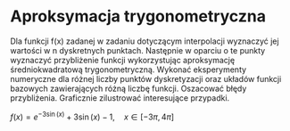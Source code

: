 <h1>Aproksymacja trygonometryczna</h1>
Dla funkcji f(x) zadanej w zadaniu dotyczącym interpolacji wyznaczyć jej wartości w n
dyskretnych punktach. Następnie w oparciu o te punkty wyznaczyć przybliżenie funkcji
wykorzystując aproksymację średniokwadratową trygonometryczną.  
Wykonać eksperymenty numeryczne dla różnej liczby punktów dyskretyzacji oraz układów
funkcji bazowych zawierających różną liczbę funkcji. Oszacować błędy przybliżenia.
Graficznie zilustrować interesujące przypadki.  


$f(x) = e^{-3\sin(x)} + 3\sin(x) - 1, \quad x \in [-3\pi, 4\pi]$

